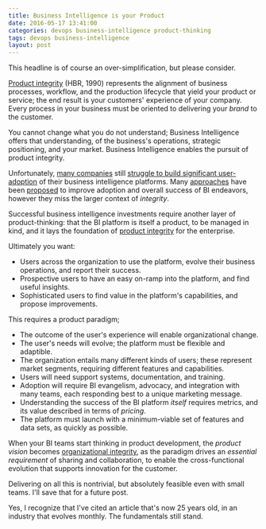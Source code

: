 ```yaml
---
title: Business Intelligence is your Product
date: 2016-05-17 13:41:00
categories: devops business-intelligence product-thinking
tags: devops business-intelligence
layout: post
---
```


This headline is of course an over-simplification, but please consider. 

[Product integrity][1] (HBR, 1990) represents the alignment of business processes, workflow, and the production lifecycle that yield your product or service; the end result is your customers' experience of your company. Every process in your business must be oriented to delivering your _brand_ to the customer.

You cannot change what you do not understand; Business Intelligence offers that understanding, of the business's operations, strategic positioning, and your market. Business Intelligence enables the pursuit of product integrity.

Unfortunately, [many companies][2] still [struggle to build significant user-adoption][3] of their business intelligence platforms. Many [approaches][4] have been [proposed][5] to improve adoption and overall success of BI endeavors, however they miss the larger context of _integrity_.

Successful business intelligence investments require another layer of product-thinking: that the BI platform is itself a product, to be managed in kind, and it lays the foundation of [product integrity][1] for the enterprise.

Ultimately you want:

- Users across the organization to use the platform, evolve their business operations, and report their success.
- Prospective users to have an easy on-ramp into the platform, and find useful insights.
- Sophisticated users to find value in the platform's capabilities, and propose improvements.

This requires a product paradigm;

- The outcome of the user's experience will enable organizational change.
- The user's needs will evolve; the platform must be flexible and adaptible.
- The organization entails many different kinds of users; these represent market segments, requiring different features and capabilities.
- Users will need support systems, documentation, and training.
- Adoption will require BI evangelism, advocacy, and integration with many teams, each responding best to a unique marketing message.
- Understanding the success of the BI platform _itself_ requires metrics, and its value described in terms of _pricing_.
- The platform must launch with a minimum-viable set of features and data sets, as quickly as possible.

When your BI teams start thinking in product development, the _product vision_ becomes [organizational integrity][1], as the paradigm drives an _essential requirement_ of sharing and collaboration, to enable the cross-functional evolution that supports innovation for the customer.

Delivering on all this is nontrivial, but absolutely feasible even with small teams. I'll save that for a future post.

Yes, I recognize that I've cited an article that's now 25 years old, in an industry that evolves monthly. The fundamentals still stand.

[1]: https://hbr.org/1990/11/the-power-of-product-integrity
[2]: http://www.cio.com/article/2373576/enterprise-software/to-hell-with-business-intelligence--40-percent-of-execs-trust-gut.html
[3]: http://www.biscorecard.com/bi-adoption-flat/
[4]: http://www.mrc-productivity.com/blog/2015/03/7-practical-ways-to-improve-bi-user-adoption/
[5]: http://www.antivia.com/blog/?p=3432



